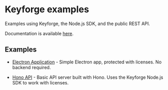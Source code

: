 # Keyforge examples

Examples using Keyforge, the Node.js SDK, and the public REST API.

Documentation is available [here](https://docs.keyforge.dev).

## Examples

- [Electron Application](/examples/electron-app) - Simple Electron app, protected with licenses. No backend required.

- [Hono API](/examples/hono-api) - Basic API server built with Hono. Uses the Keyforge Node.js SDK to work with licenses.
